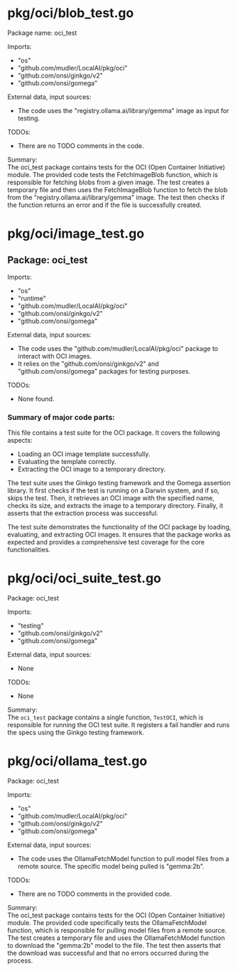 # pkg/oci/blob_test.go  
Package name: oci_test  
  
Imports:  
- "os"  
- "github.com/mudler/LocalAI/pkg/oci"  
- "github.com/onsi/ginkgo/v2"  
- "github.com/onsi/gomega"  
  
External data, input sources:  
- The code uses the "registry.ollama.ai/library/gemma" image as input for testing.  
  
TODOs:  
- There are no TODO comments in the code.  
  
Summary:  
The oci_test package contains tests for the OCI (Open Container Initiative) module. The provided code tests the FetchImageBlob function, which is responsible for fetching blobs from a given image. The test creates a temporary file and then uses the FetchImageBlob function to fetch the blob from the "registry.ollama.ai/library/gemma" image. The test then checks if the function returns an error and if the file is successfully created.  
  
  
  
# pkg/oci/image_test.go  
## Package: oci_test  
  
Imports:  
- "os"  
- "runtime"  
- "github.com/mudler/LocalAI/pkg/oci"  
- "github.com/onsi/ginkgo/v2"  
- "github.com/onsi/gomega"  
  
External data, input sources:  
- The code uses the "github.com/mudler/LocalAI/pkg/oci" package to interact with OCI images.  
- It relies on the "github.com/onsi/ginkgo/v2" and "github.com/onsi/gomega" packages for testing purposes.  
  
TODOs:  
- None found.  
  
### Summary of major code parts:  
  
This file contains a test suite for the OCI package. It covers the following aspects:  
- Loading an OCI image template successfully.  
- Evaluating the template correctly.  
- Extracting the OCI image to a temporary directory.  
  
The test suite uses the Ginkgo testing framework and the Gomega assertion library. It first checks if the test is running on a Darwin system, and if so, skips the test. Then, it retrieves an OCI image with the specified name, checks its size, and extracts the image to a temporary directory. Finally, it asserts that the extraction process was successful.  
  
The test suite demonstrates the functionality of the OCI package by loading, evaluating, and extracting OCI images. It ensures that the package works as expected and provides a comprehensive test coverage for the core functionalities.  
  
# pkg/oci/oci_suite_test.go  
Package: oci_test  
  
Imports:  
- "testing"  
- "github.com/onsi/ginkgo/v2"  
- "github.com/onsi/gomega"  
  
External data, input sources:  
- None  
  
TODOs:  
- None  
  
Summary:  
The `oci_test` package contains a single function, `TestOCI`, which is responsible for running the OCI test suite. It registers a fail handler and runs the specs using the Ginkgo testing framework.  
  
  
  
# pkg/oci/ollama_test.go  
Package: oci_test  
  
Imports:  
- "os"  
- "github.com/mudler/LocalAI/pkg/oci"  
- "github.com/onsi/ginkgo/v2"  
- "github.com/onsi/gomega"  
  
External data, input sources:  
- The code uses the OllamaFetchModel function to pull model files from a remote source. The specific model being pulled is "gemma:2b".  
  
TODOs:  
- There are no TODO comments in the provided code.  
  
Summary:  
The oci_test package contains tests for the OCI (Open Container Initiative) module. The provided code specifically tests the OllamaFetchModel function, which is responsible for pulling model files from a remote source. The test creates a temporary file and uses the OllamaFetchModel function to download the "gemma:2b" model to the file. The test then asserts that the download was successful and that no errors occurred during the process.  
  
  
  
